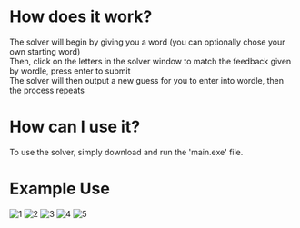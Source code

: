 # How does it work?
The solver will begin by giving you a word (you can optionally chose your own starting word)\
Then, click on the letters in the solver window to match the feedback given by wordle, press enter to submit\
The solver will then output a new guess for you to enter into wordle, then the process repeats

# How can I use it?
To use the solver, simply download and run the 'main.exe' file.

# Example Use
![1](https://github.com/user-attachments/assets/5ae391ba-8f7b-47aa-b830-9e699e4f9b89)
![2](https://github.com/user-attachments/assets/b066a018-cf39-40af-b427-62efce300446)
![3](https://github.com/user-attachments/assets/a4c888aa-e2d7-41a9-9133-67aa87fd6d22)
![4](https://github.com/user-attachments/assets/42af4dcb-1f44-4634-ae1c-a6b556295645)
![5](https://github.com/user-attachments/assets/0db70938-10b7-4721-814f-d51832b67c4b)
